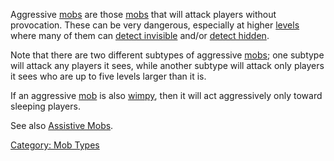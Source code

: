 Aggressive [mobs](:Category:_Mobs "wikilink") are those
[mobs](:Category:_Mobs "wikilink") that will attack players without
provocation. These can be very dangerous, especially at higher
[levels](Level "wikilink") where many of them can [detect
invisible](Detect_Invis "wikilink") and/or [detect
hidden](Detect_Hidden "wikilink").

Note that there are two different subtypes of aggressive
[mobs](:Category:_Mobs "wikilink"); one subtype will attack any players
it sees, while another subtype will attack only players it sees who are
up to five levels larger than it is.

If an aggressive [mob](:Category:_Mobs "wikilink") is also
[wimpy](Wimpy_Mobs "wikilink"), then it will act aggressively only
toward sleeping players.

See also [Assistive Mobs](Assistive_Mobs "wikilink").

[Category: Mob Types](Category:_Mob_Types "wikilink")
